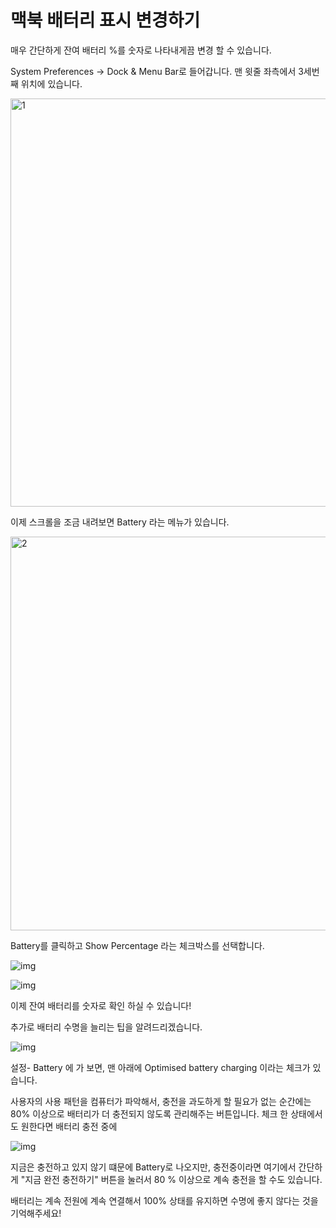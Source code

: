 # 맥북 배터리 표시 변경하기

매우 간단하게 잔여 배터리 %를 숫자로 나타내게끔 변경 할 수 있습니다.

System Preferences -> Dock & Menu Bar로 들어갑니다. 맨 윗줄 좌측에서 3세번째 위치에 있습니다.



<img src=https://raw.githubusercontent.com/Shane-Park/markdownBlog/master/oldbackup/mac-battery.assets/img-20230412220813666.webp width=750 height=653 alt=1>



이제 스크롤을 조금 내려보면  Battery 라는 메뉴가 있습니다.

<img src="https://raw.githubusercontent.com/Shane-Park/markdownBlog/master/oldbackup/mac-battery.assets/img-20230412220859577.webp" width=750 height=630 alt=2>



Battery를 클릭하고 Show Percentage 라는 체크박스를 선택합니다.



![img](https://raw.githubusercontent.com/Shane-Park/markdownBlog/master/oldbackup/mac-battery.assets/img-20230412220813694.webp)



 



![img](https://raw.githubusercontent.com/Shane-Park/markdownBlog/master/oldbackup/mac-battery.assets/img-20230412220813642.webp)



이제 잔여 배터리를 숫자로 확인 하실 수 있습니다!

 

 

 

추가로 배터리 수명을 늘리는 팁을 알려드리겠습니다.



![img](https://raw.githubusercontent.com/Shane-Park/markdownBlog/master/oldbackup/mac-battery.assets/img-20230412220813694-1304893.webp)



설정- Battery 에 가 보면, 맨 아래에 Optimised battery charging 이라는 체크가 있습니다.

사용자의 사용 패턴을 컴퓨터가 파악해서, 충전을 과도하게 할 필요가 없는 순간에는 80% 이상으로 배터리가 더 충전되지 않도록 관리해주는 버튼입니다. 체크 한 상태에서도 원한다면 배터리 충전 중에 



![img](https://raw.githubusercontent.com/Shane-Park/markdownBlog/master/oldbackup/mac-battery.assets/img-20230412220813657.webp)



지금은 충전하고 있지 않기 떄문에 Battery로 나오지만, 충전중이라면 여기에서 간단하게 "지금 완전 충전하기" 버튼을 눌러서 80 % 이상으로 계속 충전을 할 수도 있습니다.

 

 배터리는 계속 전원에 계속 연결해서 100% 상태를 유지하면 수명에 좋지 않다는 것을 기억해주세요!